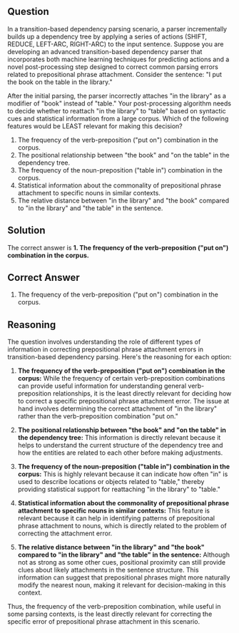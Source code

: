 ## Question
In a transition-based dependency parsing scenario, a parser incrementally builds up a dependency tree by applying a series of actions (SHIFT, REDUCE, LEFT-ARC, RIGHT-ARC) to the input sentence. Suppose you are developing an advanced transition-based dependency parser that incorporates both machine learning techniques for predicting actions and a novel post-processing step designed to correct common parsing errors related to prepositional phrase attachment. Consider the sentence: "I put the book on the table in the library."

After the initial parsing, the parser incorrectly attaches "in the library" as a modifier of "book" instead of "table." Your post-processing algorithm needs to decide whether to reattach "in the library" to "table" based on syntactic cues and statistical information from a large corpus. Which of the following features would be LEAST relevant for making this decision?

1. The frequency of the verb-preposition ("put on") combination in the corpus.
2. The positional relationship between "the book" and "on the table" in the dependency tree.
3. The frequency of the noun-preposition ("table in") combination in the corpus.
4. Statistical information about the commonality of prepositional phrase attachment to specific nouns in similar contexts.
5. The relative distance between "in the library" and "the book" compared to "in the library" and "the table" in the sentence.

## Solution

The correct answer is **1. The frequency of the verb-preposition ("put on") combination in the corpus.**

## Correct Answer

1. The frequency of the verb-preposition ("put on") combination in the corpus.

## Reasoning

The question involves understanding the role of different types of information in correcting prepositional phrase attachment errors in transition-based dependency parsing. Here's the reasoning for each option:

1. **The frequency of the verb-preposition ("put on") combination in the corpus:** While the frequency of certain verb-preposition combinations can provide useful information for understanding general verb-preposition relationships, it is the least directly relevant for deciding how to correct a specific prepositional phrase attachment error. The issue at hand involves determining the correct attachment of "in the library" rather than the verb-preposition combination "put on." 

2. **The positional relationship between "the book" and "on the table" in the dependency tree:** This information is directly relevant because it helps to understand the current structure of the dependency tree and how the entities are related to each other before making adjustments.

3. **The frequency of the noun-preposition ("table in") combination in the corpus:** This is highly relevant because it can indicate how often "in" is used to describe locations or objects related to "table," thereby providing statistical support for reattaching "in the library" to "table."

4. **Statistical information about the commonality of prepositional phrase attachment to specific nouns in similar contexts:** This feature is relevant because it can help in identifying patterns of prepositional phrase attachment to nouns, which is directly related to the problem of correcting the attachment error.

5. **The relative distance between "in the library" and "the book" compared to "in the library" and "the table" in the sentence:** Although not as strong as some other cues, positional proximity can still provide clues about likely attachments in the sentence structure. This information can suggest that prepositional phrases might more naturally modify the nearest noun, making it relevant for decision-making in this context.

Thus, the frequency of the verb-preposition combination, while useful in some parsing contexts, is the least directly relevant for correcting the specific error of prepositional phrase attachment in this scenario.